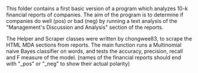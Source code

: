 This folder contains a first basic version of a program which analyzes 10-k financial reports of companies. 
The aim of the program is to determine if companies do well (pos) or bad (neg) by running a text analysis of the "Management's Discussion and Analysis" section of the reports.

The Helper and Scraper classes were written by chongwee83, to scrape the HTML MDA sections from reports.
The main function runs a Multinomial naive Bayes classifier on words, and tests the accuracy, precision, recall and F measure of the model.
(names of the financial reports should end with "_pos" or "_neg" to show their actual polarity)
